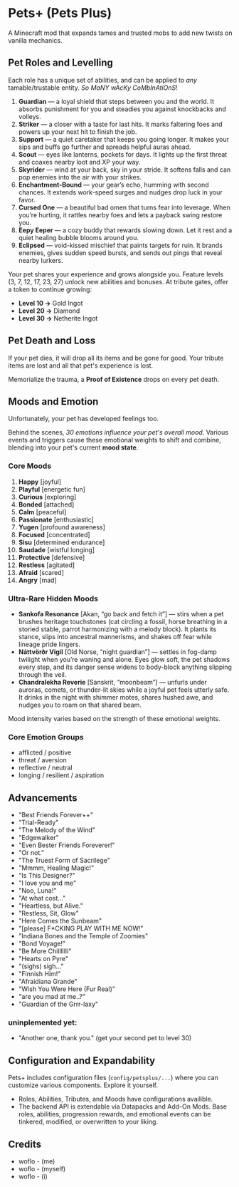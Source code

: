 # Pets+ (Pets Plus)
A Minecraft mod that expands tames and trusted mobs to add new twists on vanilla mechanics.

## Pet Roles and Levelling
Each role has a unique set of abilities, and can be applied to *any* tamable/trustable entity. *So MaNY wAcKy CoMbInAtiOnS*!

1. **Guardian** — a loyal shield that steps between you and the world. It absorbs punishment for you and steadies you against knockbacks and volleys.
2. **Striker** — a closer with a taste for last hits. It marks faltering foes and powers up your next hit to finish the job.
3. **Support** — a quiet caretaker that keeps you going longer. It makes your sips and buffs go further and spreads helpful auras ahead.
4. **Scout** — eyes like lanterns, pockets for days. It lights up the first threat and coaxes nearby loot and XP your way.
5. **Skyrider** — wind at your back, sky in your stride. It softens falls and can pop enemies into the air with your strikes.
6. **Enchantment-Bound** — your gear’s echo, humming with second chances. It extends work-speed surges and nudges drop luck in your favor.
7. **Cursed One** — a beautiful bad omen that turns fear into leverage. When you’re hurting, it rattles nearby foes and lets a payback swing restore you.
8. **Eepy Eeper** — a cozy buddy that rewards slowing down. Let it rest and a quiet healing bubble blooms around you.
9. **Eclipsed** — void-kissed mischief that paints targets for ruin. It brands enemies, gives sudden speed bursts, and sends out pings that reveal nearby lurkers.

Your pet shares your experience and grows alongside you. Feature levels (3, 7, 12, 17, 23, 27) unlock new abilities and bonuses. At tribute gates, offer a token to continue growing:
- **Level 10 →** Gold Ingot  
- **Level 20 →** Diamond  
- **Level 30 →** Netherite Ingot

## Pet Death and Loss
If your pet dies, it will drop all its items and be gone for good. Your tribute items are lost and all that pet's experience is lost. 

Memorialize the trauma, a **Proof of Existence** drops on every pet death.

## Moods and Emotion
Unfortunately, your pet has developed feelings too. 

Behind the scenes, *30 emotions influence your pet's overall mood*. Various events and triggers cause these emotional weights to shift and combine, blending into your pet's current **mood state**.
### Core Moods
1. **Happy** [joyful]
2. **Playful** [energetic fun]
3. **Curious** [exploring]
4. **Bonded** [attached]
5. **Calm** [peaceful]
6. **Passionate** [enthusiastic]
7. **Yugen** [profound awareness]
8. **Focused** [concentrated]
9. **Sisu** [determined endurance]
10. **Saudade** [wistful longing]
11. **Protective** [defensive]
12. **Restless** [agitated]
13. **Afraid** [scared]
14. **Angry** [mad]

### Ultra-Rare Hidden Moods
- **Sankofa Resonance** [Akan, “go back and fetch it”] — stirs when a pet brushes heritage touchstones (cat circling a fossil,
  horse breathing in a storied stable, parrot harmonizing with a melody block). It plants its stance, slips into ancestral
  mannerisms, and shakes off fear while lineage pride lingers.
- **Náttvörðr Vigil** [Old Norse, “night guardian”] — settles in fog-damp twilight when you’re waning and alone. Eyes glow
  soft, the pet shadows every step, and its danger sense widens to body-block anything slipping through the veil.
- **Chandralekha Reverie** [Sanskrit, “moonbeam”] — unfurls under auroras, comets, or thunder-lit skies while a joyful pet
  feels utterly safe. It drinks in the night with shimmer motes, shares hushed awe, and nudges you to roam on that shared beam.

Mood intensity varies based on the strength of these emotional weights.
### Core Emotion Groups
- afflicted / positive
- threat / aversion
- reflective / neutral
- longing / resilient / aspiration 

## Advancements
- "Best Friends Forever++"
- "Trial-Ready"
- "The Melody of the Wind"
- "Edgewalker"
- "Even Bester Friends Foreverer!"
- "Or not."
- "The Truest Form of Sacrilege"
- "Mmmm, Healing Magic!"
- "Is This Designer?"
- "I love you and me"
- "Noo, Luna!"
- "At what cost..."
- "Heartless, but Alive."
- "Restless, Sit, Glow"
- "Here Comes the Sunbeam"
- "[please] F*CKING PLAY WITH ME NOW!"
- "Indiana Bones and the Temple of Zoomies"
- "Bond Voyage!"
- "Be More Chilllllll"
- "Hearts on Pyre"
- "(sighs) sigh…"
- "Finnish Him!"
- "Afraidiana Grande"
- "Wish You Were Here (Fur Real)"
- "are you mad at me..?"
- "Guardian of the Grrr-laxy"
### uninplemented yet:
- "Another one, thank you." (get your second pet to level 30)

## Configuration and Expandability
Pets+ includes configuration files (`config/petsplus/...`) where you can customize various components. Explore it yourself.
- Roles, Abilities, Tributes, and Moods have configurations availible.
- The backend API is extendable via Datapacks and Add-On Mods. Base roles, abilities, progression rewards, and emotional events can be tinkered, modified, or overwritten to your liking.

## Credits
- woflo - (me)
- woflo - (myself)
- woflo - (i)